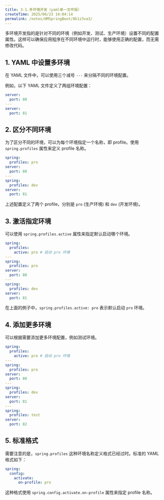 ```yaml
---
title: 3-1.多环境开发（yaml单一文件版）
createTime: 2025/06/23 14:04:14
permalink: /notes/HMSpringBoot/8k1z3va3/
---
```

 多环境开发指的是针对不同的环境（例如开发、测试、生产环境）设置不同的配置属性。这样可以确保应用程序在不同环境中运行时，能够使用正确的配置，而无需修改代码。

## 1. YAML 中设置多环境

在 YAML 文件中，可以使用三个减号 `---` 来分隔不同的环境配置。

例如，以下 YAML 文件定义了两组环境配置：

```yaml
server:
  port: 80
---
server:
  port: 81
```

## 2. 区分不同环境

为了区分不同的环境，可以为每个环境指定一个名称，即 profile。使用 `spring.profiles` 属性来定义 profile 名称。

```yaml
spring:
  profiles: pro
server:
  port: 80
---
spring:
  profiles: dev
server:
  port: 81
```

上述配置定义了两个 profile，分别是 `pro` (生产环境) 和 `dev` (开发环境)。

## 3. 激活指定环境

可以使用 `spring.profiles.active` 属性来指定默认启动哪个环境。

```yaml
spring:
  profiles:
    active: pro # 启动 pro 环境
---
spring:
  profiles: pro
server:
  port: 80
---
spring:
  profiles: dev
server:
  port: 81
```

在上面的例子中，`spring.profiles.active: pro` 表示默认启动 `pro` 环境。

## 4. 添加更多环境

可以根据需要添加更多环境配置，例如测试环境。

```yaml
spring:
  profiles:
    active: pro # 启动 pro 环境
---
spring:
  profiles: pro
server:
  port: 80
---
spring:
  profiles: dev
server:
  port: 81
---
spring:
  profiles: test
server:
  port: 82
```

## 5. 标准格式

需要注意的是，`spring.profiles` 这种环境名称定义格式已经过时。标准的 YAML 格式如下：

```yaml
spring:
  config:
    activate:
      on-profile: pro
```

这种格式使用 `spring.config.activate.on-profile` 属性来指定 profile 名称。
